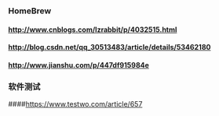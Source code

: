### HomeBrew

#### http://www.cnblogs.com/lzrabbit/p/4032515.html

#### http://blog.csdn.net/qq_30513483/article/details/53462180

#### http://www.jianshu.com/p/447df915984e


### 软件测试

####https://www.testwo.com/article/657
